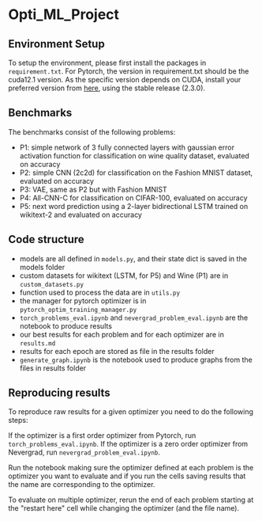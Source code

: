 # Opti_ML_Project
## Environment Setup
To setup the environment, please first install the packages in `requirement.txt`.
For Pytorch, the version in requirement.txt should be the cuda12.1 version.
As the specific version depends on CUDA, install your preferred version from [here](https://pytorch.org/get-started/locally/), using the stable release (2.3.0). 

## Benchmarks
The benchmarks consist of the following problems:
- P1: simple network of 3 fully connected layers with gaussian error activation function for classification on wine quality dataset, evaluated on accuracy
- P2: simple CNN (2c2d) for classification on the Fashion MNIST dataset, evaluated on accuracy
- P3: VAE, same as P2 but with Fashion MNIST
- P4: All-CNN-C for classification on CIFAR-100, evaluated on accuracy
- P5: next word prediction using a 2-layer bidirectional LSTM trained on wikitext-2 and evaluated on accuracy

## Code structure
- models are all defined in `models.py`, and their state dict is saved in the models folder
- custom datasets for wikitext (LSTM, for P5) and Wine (P1) are in `custom_datasets.py`
- function used to process the data are in `utils.py`
- the manager for pytorch optimizer is in `pytorch_optim_training_manager.py`
- `torch_problems_eval.ipynb` and `nevergrad_problem_eval.ipynb` are the notebook to produce results
- our best results for each problem and for each optimizer are in `results.md`
- results for each epoch are stored as file in the results folder
- `generate_graph.ipynb` is the notebook used to produce graphs from the files in results folder

## Reproducing results

To reproduce raw results for a given optimizer you need to do the following steps:

If the optimizer is a first order optimizer from Pytorch, run `torch_problems_eval.ipynb`.
If the optimizer is a zero order optimizer from Nevergrad, run `nevergrad_problem_eval.ipynb`.

Run the notebook making sure the optimizer defined at each problem is the optimizer you want to evaluate
and if you run the cells saving results that the name are corresponding to the optimizer.

To evaluate on multiple optimizer, rerun the end of each problem starting at the "restart here" cell
while changing the optimizer (and the file name).

